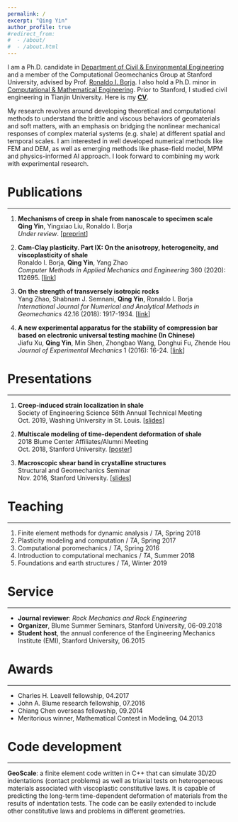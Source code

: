 ```yaml
---
permalink: /
excerpt: "Qing Yin"
author_profile: true
#redirect_from:
#  - /about/
#  - /about.html
---
```

I am a Ph.D. candidate in [Department of Civil & Environmental Engineering](https://cee.stanford.edu) and a member of the Computational Geomechanics Group at Stanford University, advised by Prof. [Ronaldo I. Borja](https://web.stanford.edu/~borja/). I also hold a Ph.D. minor in [Computational
& Mathematical Engineering](https://icme.stanford.edu). Prior to Stanford, I studied civil engineering in Tianjin University. Here is my [**CV**](https://qwyin.github.io/files/Yin_CV.pdf).

My research revolves around developing theoretical and computational methods to understand the brittle and viscous behaviors of geomaterials and soft matters, with an emphasis on bridging the nonlinear mechanical responses of complex material systems (e.g. shale) at different spatial and temporal scales. I am interested in well developed numerical methods like FEM and DEM, as well as emerging methods like phase-field model, MPM and physics-informed AI approach. I look forward to combining my work with experimental research.

Publications
======
---  
1. **Mechanisms of creep in shale from nanoscale to specimen scale**  
**Qing Yin**, Yingxiao Liu, Ronaldo I. Borja  
*Under review*. [[preprint](https://www.researchgate.net/publication/344498641_Mechanisms_of_creep_in_shale_from_nanoscale_to_specimen_scale)]

2. **Cam-Clay plasticity. Part IX: On the anisotropy, heterogeneity, and viscoplasticity of shale**  
Ronaldo I. Borja, **Qing Yin**, Yang Zhao  
*Computer Methods in Applied Mechanics and Engineering* 360 (2020): 112695. [[link](https://www.sciencedirect.com/science/article/pii/S0045782519305808)]

3. **On the strength of transversely isotropic rocks**  
Yang Zhao, Shabnam J. Semnani, **Qing Yin**, Ronaldo I. Borja  
*International Journal for Numerical and Analytical Methods in Geomechanics* 42.16 (2018): 1917-1934. [[link](https://onlinelibrary.wiley.com/doi/full/10.1002/nag.2809)]

4. **A new experimental apparatus for the stability of compression bar based on electronic universal testing machine (In Chinese)**  
Jiafu Xu, **Qing Yin**, Min Shen, Zhongbao Wang, Donghui Fu, Zhende Hou  
*Journal of Experimental Mechanics* 1 (2016): 16-24. [[link](http://www.cnki.com.cn/Article/CJFDTotal-SYLX201601003.htm)]

Presentations
======
---  
1. **Creep-induced strain localization in shale**  
Society of Engineering Science 56th Annual Technical Meeting  
Oct. 2019, Washing University in St. Louis. [[slides](https://www.researchgate.net/publication/344498960_Creep-induced_Strain_Localization_in_Shale#fullTextFileContent)]

2. **Multiscale modeling of time-dependent deformation of shale**  
2018 Blume Center Affiliates/Alumni Meeting  
Oct. 2018, Stanford University. [[poster](https://web.stanford.edu/~qingyin/files/multiscale_poster.pdf)]

3. **Macroscopic shear band in crystalline structures**  
Structural and Geomechanics Seminar  
Nov. 2016, Stanford University. [[slides](https://web.stanford.edu/~qingyin/files/crystal_poster.pdf)]

Teaching
======
---
1. Finite element methods for dynamic analysis / *TA*, Spring 2018  
2. Plasticity modeling and computation / *TA*, Spring 2017  
3. Computational poromechanics / *TA*, Spring 2016  
4. Introduction to computational mechanics / *TA*, Summer 2018  
5. Foundations and earth structures / *TA*, Winter 2019  

Service
======
---
* **Journal reviewer**: *Rock Mechanics and Rock Engineering*  
* **Organizer**, Blume Summer Seminars, Stanford University, 06-09.2018  
* **Student host**, the annual conference of the Engineering Mechanics Institute (EMI), Stanford University, 06.2015

Awards
======
---
* Charles H. Leavell fellowship, 04.2017
* John A. Blume research fellowship, 07.2016
* Chiang Chen overseas fellowship, 09.2014  
* Meritorious winner, Mathematical Contest in Modeling, 04.2013

Code development
======
---
**GeoScale**: a finite element code written in C++ that can simulate 3D/2D indentations (contact problems) as well as triaxial tests on heterogeneous materials associated with viscoplastic constitutive laws. It is capable of predicting the long-term time-dependent deformation of materials from the results of indentation tests. The code can be easily extended to include other constitutive laws and problems in different geometries.
